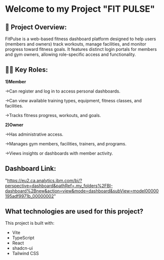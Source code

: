 # Welcome to my Project "FIT PULSE"
## 🧩 Project Overview:
  FitPulse is a web-based fitness dashboard platform designed to help users (members and owners) track workouts, manage facilities, and monitor progress toward fitness goals. It features distinct login portals for members and gym owners, allowing role-specific access and functionality.

## 🧑‍💼 Key Roles:
**1)Member**

  ->Can register and log in to access personal dashboards.

  ->Can view available training types, equipment, fitness classes, and facilities.

  ->Tracks fitness progress, workouts, and goals.

**2)Owner**

  ->Has administrative access.

  ->Manages gym members, facilities, trainers, and programs.

  ->Views insights or dashboards with member activity.

## Dashboard Link:
  "https://eu2.ca.analytics.ibm.com/bi/?perspective=dashboard&pathRef=.my_folders%2FBI-dashboard%2Bnew&action=view&mode=dashboard&subView=model00000195adf9971b_00000002"

## What technologies are used for this project?

This project is built with:

- Vite
- TypeScript
- React
- shadcn-ui
- Tailwind CSS